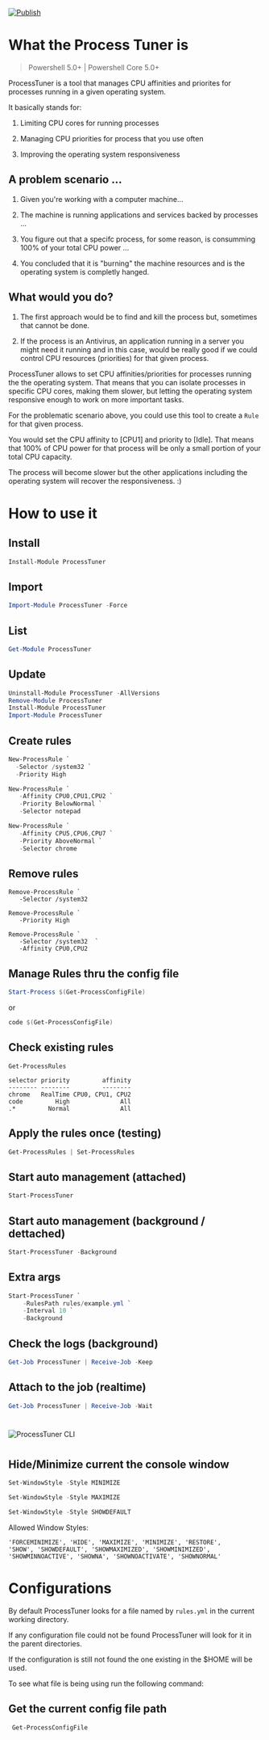 [![Publish](https://github.com/jsoliveir/ProcessTunerCLI/actions/workflows/publish.yml/badge.svg)](https://github.com/jsoliveir/ProcessTunerCLI/actions/workflows/tests.yml)
# What the Process Tuner is
> Powershell 5.0+ | Powershell Core 5.0+

ProcessTuner is a tool that manages CPU affinities and priorites for processes running in a given operating system. 

It basically stands for:

1. Limiting CPU cores for running processes

2. Managing CPU priorities for process that you use often

3. Improving the operating system responsiveness


## A problem scenario ...

1. Given you're working with a computer machine...

2. The machine is running applications and services backed by processes ...

3. You figure out that a specifc process, for some reason, is consumming 100% of your total CPU power ...

4. You concluded that it is "burning" the machine resources and is the operating system is completly hanged.

## What would you do?

1. The first approach would be to find and kill the process but, sometimes that cannot be done.

2. If the process is an Antivirus, an application running in a server you might need it running and in this case, would be really good if we could control CPU resources (priorities) for that given process. 

ProcessTuner allows to set CPU affinities/priorities for processes running the the operating system. 
That means that you can isolate processes in specific CPU cores, making them slower, but letting the operating system responsive enough to work on more important tasks.

For the problematic scenario above, you could use this tool to create a `Rule` for that  given process. 

You would set the CPU affinity to [CPU1] and priority to [Idle].
That means that 100% of CPU power for that process will be only a small portion of your total CPU capacity.

The process will become slower but the other applications including the operating system will recover the responsiveness. :) 

# How to use it

## Install

```powershell
Install-Module ProcessTuner
```

## Import

```powershell
Import-Module ProcessTuner -Force
```

## List

```powershell
Get-Module ProcessTuner
```

## Update

```powershell
Uninstall-Module ProcessTuner -AllVersions
Remove-Module ProcessTuner
Install-Module ProcessTuner
Import-Module ProcessTuner
```

## Create rules
```powershell
New-ProcessRule `
  -Selector /system32 `
  -Priority High

New-ProcessRule `
   -Affinity CPU0,CPU1,CPU2 `
   -Priority BelowNormal `
   -Selector notepad  

New-ProcessRule `
   -Affinity CPU5,CPU6,CPU7 `
   -Priority AboveNormal `
   -Selector chrome  
```

## Remove rules
```powerhell
Remove-ProcessRule `
   -Selector /system32

Remove-ProcessRule `
   -Priority High

Remove-ProcessRule `
   -Selector /system32  `
   -Affinity CPU0,CPU2  
```

## Manage Rules thru the config file

```powershell
Start-Process $(Get-ProcessConfigFile)
```

or 

```powershell
code $(Get-ProcessConfigFile)
```

## Check existing rules
```powerhell
Get-ProcessRules
```
    selector priority         affinity
    -------- --------         --------
    chrome   RealTime CPU0, CPU1, CPU2
    code         High              All
    .*         Normal              All

## Apply the rules once (testing)

``` powershell
Get-ProcessRules | Set-ProcessRules
```

## Start auto management (attached)
``` powershell
Start-ProcessTuner 
```

## Start auto management (background / dettached)

``` powershell
Start-ProcessTuner -Background
```

## Extra args

``` powershell
Start-ProcessTuner `
    -RulesPath rules/example.yml `
    -Interval 10 `
    -Background
```



## Check the logs (background)

``` powershell
Get-Job ProcessTuner | Receive-Job -Keep
```

## Attach to the job (realtime)
``` powershell
Get-Job ProcessTuner | Receive-Job -Wait
```

# 

![](img/print.png "ProcessTuner CLI")

# 

## Hide/Minimize current the console window

``` powershell
Set-WindowStyle -Style MINIMIZE
```

``` powershell
Set-WindowStyle -Style MAXIMIZE
```

``` powershell
Set-WindowStyle -Style SHOWDEFAULT
```



Allowed Window Styles:

    'FORCEMINIMIZE', 'HIDE', 'MAXIMIZE', 'MINIMIZE', 'RESTORE', 
    'SHOW', 'SHOWDEFAULT', 'SHOWMAXIMIZED', 'SHOWMINIMIZED', 
    'SHOWMINNOACTIVE', 'SHOWNA', 'SHOWNOACTIVATE', 'SHOWNORMAL'



# Configurations 

By default ProcessTuner looks for a file named by `rules.yml` in the current working directory.

If any configuration file could not be found ProcessTuner will look for it in the parent directories.

If the configuration is still not found the one existing in the $HOME will be used.

To see what file is being using run the following command:

## Get the current config file path

```powershell
 Get-ProcessConfigFile
 ```


